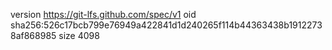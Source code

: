 version https://git-lfs.github.com/spec/v1
oid sha256:526c17bcb799e76949a422841d1d240265f114b44363438b19122738af868985
size 4098
